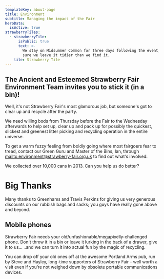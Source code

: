 ```yaml
---
templateKey: about-page
title: Environment
subtitle: Managing the impact of the Fair
heroData:
  isActive: true
strawberryTiles:
  - strawberryTile:
      isPublic: true
      text: >-
        We stay on Midsummer Common for three days following the event, making
        sure we leave it tidier than we find it. 
    tile: Strawberry Tile
---
```

## The Ancient and Esteemed Strawberry Fair Environment Team invites you to stick it (in a bin)!

Well, it's not Strawberry Fair's most glamorous job, but someone's got to clear up and recycle after the party.

We need willing bods from Thursday before the Fair to the Wednesday afterwards to help set up, clear up and pack up for possibly the quickest, slickest and greenest litter picking and recycling operation in the entire universe.

To get a warm fuzzy feeling from boldly going where most fairgoers fear to tread, contact our Green Guru and Master of the Bins, Ian, through <mailto:environment@strawberry-fair.org.uk> to find out what's involved.

We collected over 10,000 cans in 2013. Can you help us do better?

# Big Thanks

Many thanks to Greenhams and Travis Perkins for giving us very generous discounts on our rubbish bags and sacks; you guys have really gone above and beyond.

## Mobile phones

Strawberry Fair needs your old/unfashionable/megapixelly-challenged phone. Don't throw it in a bin or leave it lurking in the back of a drawer, give it to us... ..and we can turn it into actual fun by the magic of recycling.

You can drop off your old ones off at the awesome Portland Arms pub, run by Steve and Hayley, long-time supporters of Strawberry Fair - well worth a visit even if you're not weighed down by obsolete portable communications devices.
